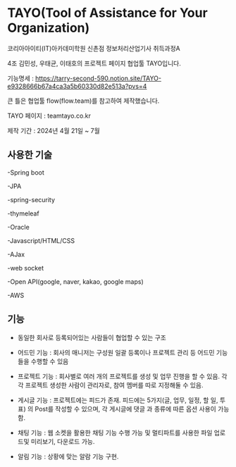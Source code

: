 # TAYO(Tool of Assistance for Your Organization)
코리아아이티(IT)아카데미학원 신촌점 정보처리산업기사 취득과정A 

4조 김민성, 우태균, 이태호의 프로젝트 페이지 협업툴 TAYO입니다.

기능명세 : https://tarry-second-590.notion.site/TAYO-e9328666b67a4ca3a5b60330d82e513a?pvs=4

큰 틀은 협업툴 flow(flow.team)를 참고하여 제작했습니다.

TAYO 페이지 : teamtayo.co.kr

제작 기간 : 2024년 4월 21일 ~ 7월

## 사용한 기술
-Spring boot

-JPA

-spring-security

-thymeleaf

-Oracle

-Javascript/HTML/CSS

-AJax

-web socket

-Open API(google, naver, kakao, google maps)

-AWS

## 기능
- 동일한 회사로 등록되어있는 사람들이 협업할 수 있는 구조
  
- 어드민 기능 : 회사의 매니저는 구성원 일괄 등록이나 프로젝트 관리 등 어드민 기능들을 수행할 수 있음
  
- 프로젝트 기능 : 회사별로 여러 개의 프로젝트를 생성 및 업무 진행을 할 수 있음. 각각 프로젝트 생성한 사람이 관리자로, 참여 멤버를 따로 지정해둘 수 있음.
  
- 게시글 기능 : 프로젝트에는 피드가 존재. 피드에는 5가지(글, 업무, 일정, 할 일, 투표) 의 Post를 작성할 수 있으며, 각 게시글에 댓글 과 종류에 따른 옵션 사용이 가능함.
  
- 채팅 기능 : 웹 소켓을 활용한 채팅 기능 수행 가능 및 멀티파트를 사용한 파일 업로드및 미리보기, 다운로드 가능.
  
- 알림 기능 : 상황에 맞는 알람 기능 구현.
  
